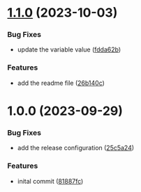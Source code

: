 # [1.1.0](https://github.com/itTrident/terraform-gcp-cloudrun-filestore/compare/v1.0.0...v1.1.0) (2023-10-03)


### Bug Fixes

* update the variable value ([fdda62b](https://github.com/itTrident/terraform-gcp-cloudrun-filestore/commit/fdda62b545dec766c97f13fd726bbf7bd2debfb4))


### Features

* add the readme file ([26b140c](https://github.com/itTrident/terraform-gcp-cloudrun-filestore/commit/26b140c1d81511894d79f3747126aeb0682cf0ee))

# 1.0.0 (2023-09-29)


### Bug Fixes

* add the release configuration ([25c5a24](https://github.com/itTrident/terraform-gcp-cloudrun-filestore/commit/25c5a2405373f3e8383ab2c0ec79c7ac0b46c891))


### Features

* inital commit ([81887fc](https://github.com/itTrident/terraform-gcp-cloudrun-filestore/commit/81887fc8859a9e1c2b6b9511a368c21b79739b81))

